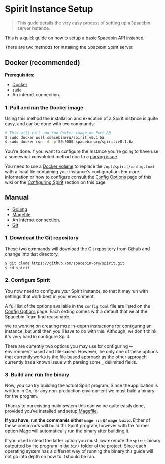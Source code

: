 # Spirit Instance Setup

> This guide details the very easy process of setting up a Spacebin server instance.

This is a quick guide on how to setup a basic Spacebin API instance.

There are two methods for installing the Spacebin Spirit server:

## Docker (recommended)

**Prerequisites:**

* [Docker](https://www.docker.com/get-started)
* [`sudo`](https://www.sudo.ws/sudo/)
* An internet connection.

### 1. Pull and run the Docker image

Using this method the installation and execution of a Spirit instance is quite easy, and can be done with two commands:

```sh
# This will pull and run Docker image on Port 80
$ sudo docker pull spacebinorg/spirit:v0.1.6a
$ sudo docker run -d -p 80:9000 spacebinorg/spirit:v0.1.6a
```

You're done. If you want to configure the Instance you're going to have use a somewhat-convoluted method due to a [parsing issue](https://github.com/spacebin-org/spirit/issues/239).

You need to use a [Docker volume](https://docs.docker.com/storage/volumes/) to replace the `/opt/spirit/config.toml` with a local file containing your instance's configuration. For more information on how to configure consult the [Config Options](../02_server/config_options.md) page of this wiki or the [Configuring Spirit](#2-configure-spirit) section on this page.

## Manual

* [Golang](https://www.golang.org/)
* [Magefile](https://magefile.org/)
* An internet connection.
* [Git](https://git-scm.com/)

### 1. Download the Git repository

These two commands will download the Git repository from Github and change into that directory.

```sh
$ git clone https://github.com/spacebin-org/spirit.git
$ cd spirit
```

### 2. Configure Spirit

You now need to configure your Spirit instance, so that it may run with settings that work best in your environment.

A full list of the options available in the `config.toml` file are listed on the [Config Options](../02_server/config_options.md) page. Each setting comes with a default that we at the Spacebin Team find reasonable.

We're working on creating more in-depth instructions for configuring an instance, but until then you'll have to do with this. Although, we don't think it's very hard to configure Spirit.

There are currently two options you may use for configuring &mdash; environment-based and file-based. However, the only one of these options that currently works is the file-based approach as the other approach currently has a known issue with parsing some `_` delimited fields.

### 3. Build and run the binary

Now, you can try building the actual Spirit program. Since the application is written in Go, for any non-production environment we must build a binary for the program.

Thanks to our existing build system this can we be quite easily done, provided you've installed and setup [Magefile](https://magefile.org/).

**If you have, run the commands either `mage run` or `mage build`.** Either of these commands will build the Spirit program, however with the former option Mage will automatically run the binary after building it.

If you used instead the latter option you must now execute the `spirit` binary outputted by the program in the `bin/` folder of the project. Since each operating system has a different way of running the binary this guide will not go into depth on how to it should be ran.


